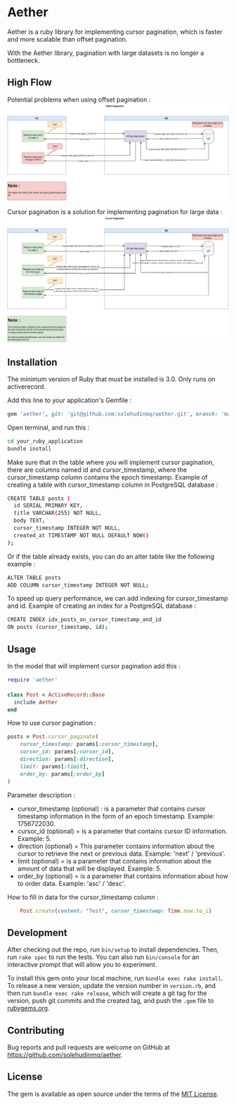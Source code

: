 # Aether

Aether is a ruby ​​library for implementing cursor pagination, which is faster and more scalable than offset pagination.

With the Aether library, pagination with large datasets is no longer a bottleneck.

## High Flow

Potential problems when using offset pagination : 
![Logo Ruby](https://github.com/solehudinmq/aether/blob/development/high_flow/Aether-problem.jpg)

Cursor pagination is a solution for implementing pagination for large data :
![Logo Ruby](https://github.com/solehudinmq/aether/blob/development/high_flow/Aether-solution.jpg)

## Installation

The minimum version of Ruby that must be installed is 3.0.
Only runs on activerecord.

Add this line to your application's Gemfile :

```ruby
gem 'aether', git: 'git@github.com:solehudinmq/aether.git', branch: 'main'
```

Open terminal, and run this : 
```bash
cd your_ruby_application
bundle install
```

Make sure that in the table where you will implement cursor pagination, there are columns named id and cursor_timestamp, where the cursor_timestamp column contains the epoch timestamp. Example of creating a table with cursor_timestamp column in PostgreSQL database :

```bash
CREATE TABLE posts (
  id SERIAL PRIMARY KEY,
  title VARCHAR(255) NOT NULL,
  body TEXT,
  cursor_timestamp INTEGER NOT NULL,
  created_at TIMESTAMP NOT NULL DEFAULT NOW()
);
```

Or if the table already exists, you can do an alter table like the following example :

```bash
ALTER TABLE posts
ADD COLUMN cursor_timestamp INTEGER NOT NULL;
```

To speed up query performance, we can add indexing for cursor_timestamp and id. Example of creating an index for a PostgreSQL database :

```bash
CREATE INDEX idx_posts_on_cursor_timestamp_and_id
ON posts (cursor_timestamp, id);
```

## Usage

In the model that will implement cursor pagination add this :

```ruby
require 'aether'

class Post < ActiveRecord::Base
  include Aether
end
```

How to use cursor pagination :

```ruby
posts = Post.cursor_paginate(
    cursor_timestamp: params[:cursor_timestamp],
    cursor_id: params[:cursor_id],
    direction: params[:direction],
    limit: params[:limit],
    order_by: params[:order_by]
)
```

Parameter description :
- cursor_timestamp (optional) : is a parameter that contains cursor timestamp information in the form of an epoch timestamp. Example: 1756722030.
- cursor_id (optional) = is a parameter that contains cursor ID information. Example: 5.
- direction (optional) = This parameter contains information about the cursor to retrieve the next or previous data. Example: 'next' / 'previous'.
- limit (optional) = is a parameter that contains information about the amount of data that will be displayed. Example: 5.
- order_by (optional) = is a parameter that contains information about how to order data. Example: 'asc' / 'desc'.

How to fill in data for the cursor_timestamp column :

```ruby
    Post.create(content: "Test", cursor_timestamp: Time.now.to_i)
```

## Development

After checking out the repo, run `bin/setup` to install dependencies. Then, run `rake spec` to run the tests. You can also run `bin/console` for an interactive prompt that will allow you to experiment.

To install this gem onto your local machine, run `bundle exec rake install`. To release a new version, update the version number in `version.rb`, and then run `bundle exec rake release`, which will create a git tag for the version, push git commits and the created tag, and push the `.gem` file to [rubygems.org](https://rubygems.org).

## Contributing

Bug reports and pull requests are welcome on GitHub at https://github.com/solehudinmq/aether.

## License

The gem is available as open source under the terms of the [MIT License](https://opensource.org/licenses/MIT).
